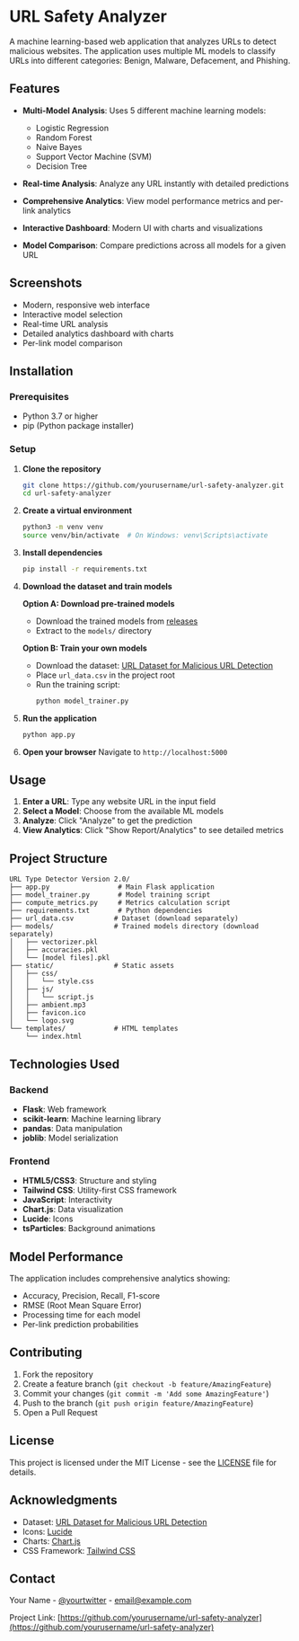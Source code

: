 # URL Safety Analyzer

A machine learning-based web application that analyzes URLs to detect malicious websites. The application uses multiple ML models to classify URLs into different categories: Benign, Malware, Defacement, and Phishing.

## Features

- **Multi-Model Analysis**: Uses 5 different machine learning models:
  - Logistic Regression
  - Random Forest
  - Naive Bayes
  - Support Vector Machine (SVM)
  - Decision Tree

- **Real-time Analysis**: Analyze any URL instantly with detailed predictions
- **Comprehensive Analytics**: View model performance metrics and per-link analytics
- **Interactive Dashboard**: Modern UI with charts and visualizations
- **Model Comparison**: Compare predictions across all models for a given URL

## Screenshots

- Modern, responsive web interface
- Interactive model selection
- Real-time URL analysis
- Detailed analytics dashboard with charts
- Per-link model comparison

## Installation

### Prerequisites
- Python 3.7 or higher
- pip (Python package installer)

### Setup

1. **Clone the repository**
   ```bash
   git clone https://github.com/yourusername/url-safety-analyzer.git
   cd url-safety-analyzer
   ```

2. **Create a virtual environment**
   ```bash
   python3 -m venv venv
   source venv/bin/activate  # On Windows: venv\Scripts\activate
   ```

3. **Install dependencies**
   ```bash
   pip install -r requirements.txt
   ```

4. **Download the dataset and train models**
   
   **Option A: Download pre-trained models**
   - Download the trained models from [releases](https://github.com/yourusername/url-safety-analyzer/releases)
   - Extract to the `models/` directory
   
   **Option B: Train your own models**
   - Download the dataset: [URL Dataset for Malicious URL Detection](https://www.kaggle.com/datasets/sid321axn/malicious-urls-dataset)
   - Place `url_data.csv` in the project root
   - Run the training script:
     ```bash
     python model_trainer.py
     ```

5. **Run the application**
   ```bash
   python app.py
   ```

6. **Open your browser**
   Navigate to `http://localhost:5000`

## Usage

1. **Enter a URL**: Type any website URL in the input field
2. **Select a Model**: Choose from the available ML models
3. **Analyze**: Click "Analyze" to get the prediction
4. **View Analytics**: Click "Show Report/Analytics" to see detailed metrics

## Project Structure

```
URL Type Detector Version 2.0/
├── app.py                 # Main Flask application
├── model_trainer.py       # Model training script
├── compute_metrics.py     # Metrics calculation script
├── requirements.txt       # Python dependencies
├── url_data.csv          # Dataset (download separately)
├── models/               # Trained models directory (download separately)
│   ├── vectorizer.pkl
│   ├── accuracies.pkl
│   └── [model files].pkl
├── static/               # Static assets
│   ├── css/
│   │   └── style.css
│   ├── js/
│   │   └── script.js
│   ├── ambient.mp3
│   ├── favicon.ico
│   └── logo.svg
└── templates/            # HTML templates
    └── index.html
```

## Technologies Used

### Backend
- **Flask**: Web framework
- **scikit-learn**: Machine learning library
- **pandas**: Data manipulation
- **joblib**: Model serialization

### Frontend
- **HTML5/CSS3**: Structure and styling
- **Tailwind CSS**: Utility-first CSS framework
- **JavaScript**: Interactivity
- **Chart.js**: Data visualization
- **Lucide**: Icons
- **tsParticles**: Background animations

## Model Performance

The application includes comprehensive analytics showing:
- Accuracy, Precision, Recall, F1-score
- RMSE (Root Mean Square Error)
- Processing time for each model
- Per-link prediction probabilities

## Contributing

1. Fork the repository
2. Create a feature branch (`git checkout -b feature/AmazingFeature`)
3. Commit your changes (`git commit -m 'Add some AmazingFeature'`)
4. Push to the branch (`git push origin feature/AmazingFeature`)
5. Open a Pull Request

## License

This project is licensed under the MIT License - see the [LICENSE](LICENSE) file for details.

## Acknowledgments

- Dataset: [URL Dataset for Malicious URL Detection](https://www.kaggle.com/datasets/sid321axn/malicious-urls-dataset)
- Icons: [Lucide](https://lucide.dev/)
- Charts: [Chart.js](https://www.chartjs.org/)
- CSS Framework: [Tailwind CSS](https://tailwindcss.com/)

## Contact

Your Name - [@yourtwitter](https://twitter.com/yourtwitter) - email@example.com

Project Link: [https://github.com/yourusername/url-safety-analyzer](https://github.com/yourusername/url-safety-analyzer) 